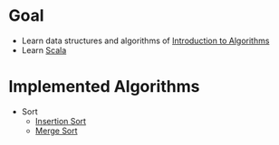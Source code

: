 # Goal
* Learn data structures and algorithms of [Introduction to Algorithms](https://mitpress.mit.edu/books/introduction-algorithms)
* Learn [Scala](https://www.scala-lang.org/)

# Implemented Algorithms
* Sort
  * [Insertion Sort](https://en.wikipedia.org/wiki/Insertion_sort)
  * [Merge Sort](https://en.wikipedia.org/wiki/Merge_sort)
